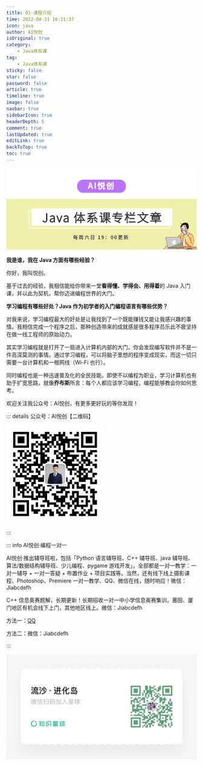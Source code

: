 ```yaml
---
title: 01-课程介绍
time: 2022-08-31 16:11:37
icon: java
author: AI悦创
isOriginal: true
category: 
    - Java体系课
tag:
    - Java体系课
sticky: false
star: false
password: false
article: true
timeline: true
image: false
navbar: true
sidebarIcon: true
headerDepth: 5
comment: true
lastUpdated: true
editLink: true
backToTop: true
toc: true
---
```


![image-20221019180327026](./01.assets/image-20221019180327026.png)

**我是谁，我在 Java 方面有哪些经验？**

你好，我叫悦创。

基于过去的经验，我相信能给你带来一堂**看得懂、学得会、用得着**的 Java 入门课，并以此为契机，帮你迈进编程世界的大门。

**学习编程有哪些好处？Java 作为初学者的入门编程语言有哪些优势？**

对我来说，学习编程最大的好处是让我找到了一个既能赚钱又能让我感兴趣的事情。我相信完成一个程序之后，那种创造带来的成就感是很多程序员乐此不疲坚持在做一线工程师的原始动力。

其实学习编程就是打开了一扇进入计算机内部的大门。你会发现编写软件并不是一件高深莫测的事情。通过学习编程，可以将脑子里想的程序变成现实，而这一切只需要一台计算机和一根网线（Wi-Fi 也行）。

同时编程也是一种迅速普及化的全民技能。即使不以编程为职业，学习计算机也有助于扩宽思路，就像**乔布斯**所言：每个人都应该学习编程，编程能够教会你如何思考。

欢迎关注我公众号：AI悦创，有更多更好玩的等你发现！

::: details 公众号：AI悦创【二维码】

![](/gzh.jpg)

:::

::: info AI悦创·编程一对一

AI悦创·推出辅导班啦，包括「Python 语言辅导班、C++ 辅导班、java 辅导班、算法/数据结构辅导班、少儿编程、pygame 游戏开发」，全部都是一对一教学：一对一辅导 + 一对一答疑 + 布置作业 + 项目实践等。当然，还有线下线上摄影课程、Photoshop、Premiere 一对一教学、QQ、微信在线，随时响应！微信：Jiabcdefh

C++ 信息奥赛题解，长期更新！长期招收一对一中小学信息奥赛集训，莆田、厦门地区有机会线下上门，其他地区线上。微信：Jiabcdefh

方法一：[QQ](http://wpa.qq.com/msgrd?v=3&uin=1432803776&site=qq&menu=yes)

方法二：微信：Jiabcdefh

:::

![](/zsxq.jpg)